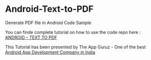 Android-Text-to-PDF
===================

Generate PDF file in Android Code Sample


You can finde complete tutorial on how to use the code repo here : <a href="http://www.theappguruz.com/blog/android-text-pdf/">ANDROID – TEXT TO PDF</a>

This Tutorial has been presented by The App Guruz - One of the best <a href="http://www.theappguruz.com/android-app-development/">Android App Development Company in India</a>
